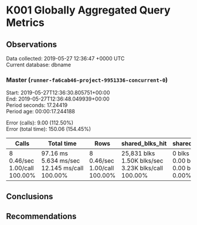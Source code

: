 # K001 Globally Aggregated Query Metrics

## Observations ##
Data collected: 2019-05-27 12:36:47 +0000 UTC  
Current database: dbname  



### Master (`runner-fa6cab46-project-9951336-concurrent-0`) ###
Start: 2019-05-27T12:36:30.805751+00:00  
End: 2019-05-27T12:36:48.049939+00:00  
Period seconds: 17.24419  
Period age: 00:00:17.244188  

Error (calls): 9.00 (112.50%)  
Error (total time): 150.06 (154.45%)

| Calls | Total&nbsp;time | Rows | shared_blks_hit | shared_blks_read | shared_blks_dirtied | shared_blks_written | blk_read_time | blk_write_time | kcache_reads | kcache_writes | kcache_user_time_ms | kcache_system_time |
|-------|------------|------|-----------------|------------------|---------------------|---------------------|---------------|----------------|--------------|---------------|---------------------|--------------------|
|8<br/>0.46/sec<br/>1.00/call<br/>100.00% |97.16&nbsp;ms<br/>5.634&nbsp;ms/sec<br/>12.145&nbsp;ms/call<br/>100.00% |8<br/>0.46/sec<br/>1.00/call<br/>100.00% |25,831&nbsp;blks<br/>1.50K&nbsp;blks/sec<br/>3.23K&nbsp;blks/call<br/>100.00% |0&nbsp;blks<br/>0.00&nbsp;blks/sec<br/>0.00&nbsp;blks/call<br/>0.00% |0&nbsp;blks<br/>0.00&nbsp;blks/sec<br/>0.00&nbsp;blks/call<br/>0.00% |0&nbsp;blks<br/>0.00&nbsp;blks/sec<br/>0.00&nbsp;blks/call<br/>0.00% |0.00&nbsp;ms<br/>0.000&nbsp;ms/sec<br/>0.000&nbsp;ms/call<br/>0.00% |0.00&nbsp;ms<br/>0.000&nbsp;ms/sec<br/>0.000&nbsp;ms/call<br/>0.00% |0.00&nbsp;bytes<br/>0.00&nbsp;bytes/sec<br/>0.00&nbsp;bytes/call<br/>0.00% |0.00&nbsp;bytes<br/>0.00&nbsp;bytes/sec<br/>0.00&nbsp;bytes/call<br/>0.00% |0.00&nbsp;ms<br/>0.000&nbsp;ms/sec<br/>0.000&nbsp;ms/call<br/>0.00% |0.00&nbsp;ms<br/>0.000&nbsp;ms/sec<br/>0.000&nbsp;ms/call<br/>0.00%|





## Conclusions ##


## Recommendations ##

